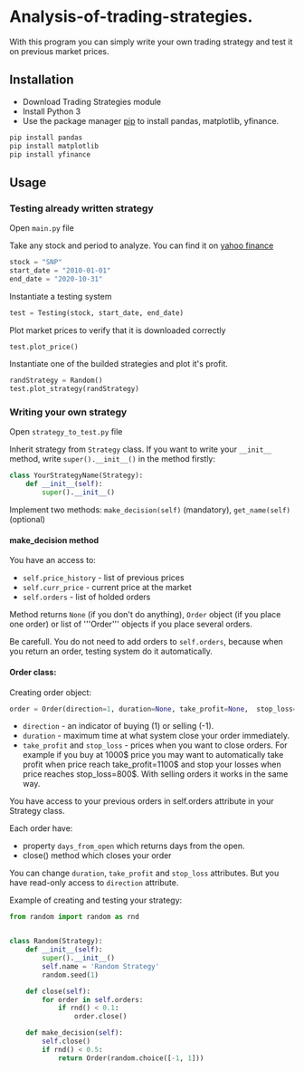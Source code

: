 # Analysis-of-trading-strategies.
With this program you can simply write your own trading strategy and test it on previous market prices.

## Installation
- Download Trading Strategies module
- Install Python 3
- Use the package manager [pip](https://pip.pypa.io/en/stable/) to install pandas, matplotlib, yfinance.

```bash
pip install pandas
pip install matplotlib
pip install yfinance
```
 
## Usage
### Testing already written strategy
Open ```main.py``` file

Take any stock and period to analyze. You can find it on [yahoo finance](https://finance.yahoo.com/)
```python
stock = "SNP"
start_date = "2010-01-01"
end_date = "2020-10-31"
```

Instantiate a testing system
```python
test = Testing(stock, start_date, end_date)
```
Plot market prices to verify that it is downloaded correctly
```python
test.plot_price()
```

Instantiate one of the builded strategies and plot it's profit.
```python
randStrategy = Random()
test.plot_strategy(randStrategy)
```

### Writing your own strategy
Open ```strategy_to_test.py``` file

Inherit strategy from ```Strategy``` class. If you want to write your ```__init__``` method, write ```super().__init__()``` in the method firstly:
```python
class YourStrategyName(Strategy):
    def __init__(self):
        super().__init__()
```

Implement two methods: ```make_decision(self)``` (mandatory), ```get_name(self)``` (optional)

#### make_decision method
You have an access to:
- ```self.price_history``` - list of previous prices
- ```self.curr_price``` - current price at the market
- ```self.orders``` - list of holded orders

Method returns ```None``` (if you don't do anything), ```Order``` object (if you place one order) or list of '''Order''' objects if you place several orders.

Be carefull. You do not need to add orders to ```self.orders```, because when you return an order, testing system do it automatically.

#### Order class:
Creating order object:
```python
order = Order(direction=1, duration=None, take_profit=None,  stop_loss=None)
```
- ```direction``` - an indicator of buying (1) or selling (-1).
- ```duration``` - maximum time at what system close your order immediately.
- ```take_profit``` and ```stop_loss``` - prices when you want to close orders. For example if you buy at 1000$ price you may want to automatically take profit when price reach take_profit=1100$ and stop your losses when price reaches stop_loss=800$. With selling orders it works in the same way.

You have access to your previous orders in self.orders attribute in your Strategy class.

Each order have:
- property ```days_from_open``` which returns days from the open.
- close() method which closes your order

You can change ```duration```, ```take_profit``` and ```stop_loss``` attributes. But you have read-only access to ```direction``` attribute.

Example of creating and testing your strategy:

```python
from random import random as rnd


class Random(Strategy):
    def __init__(self):
        super().__init__()
        self.name = 'Random Strategy'
        random.seed(1)

    def close(self):
        for order in self.orders:
            if rnd() < 0.1:
                order.close()

    def make_decision(self):
        self.close()
        if rnd() < 0.5:
            return Order(random.choice([-1, 1]))
```
